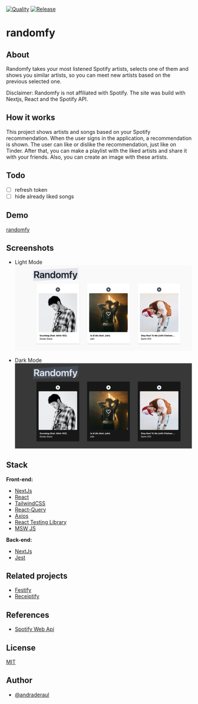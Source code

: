 [![Quality](https://github.com/andraderaul/random-fy/actions/workflows/quality.yml/badge.svg)](https://github.com/andraderaul/random-fy/actions/workflows/quality.yml) [![Release](https://github.com/andraderaul/random-fy/actions/workflows/release.yml/badge.svg)](https://github.com/andraderaul/random-fy/actions/workflows/release.yml)

# randomfy

## About

Randomfy takes your most listened Spotify artists, selects one of them and shows you similar artists, so you can meet new artists based on the previous selected one.

Disclaimer: Randomfy is not affiliated with Spotify. The site was build with Nextjs, React and the Spotify API.

## How it works

This project shows artists and songs based on your Spotify recommendation. When the user signs in the application, a recommendation is shown. The user can like or dislike the recommendation, just like on Tinder. After that, you can make a playlist with the liked artists and share it with your friends. Also, you can create an image with these artists.

## Todo

- [ ] refresh token
- [ ] hide already liked songs

## Demo

[randomfy](https://random-fy.vercel.app/)

## Screenshots

- Light Mode
  ![randomfy screen light mode](./public/screenshots/2.png)

- Dark Mode
  ![randomfy screen dark mode](./public/screenshots/3.png)

## Stack

**Front-end:**

- [NextJs](https://nextjs.org/docs)
- [React](https://pt-br.reactjs.org/docs/getting-started.html)
- [TailwindCSS](https://tailwindcss.com/docs/)
- [React-Query](https://react-query.tanstack.com/)
- [Axios](https://github.com/axios/axios)
- [React Testing Library](https://testing-library.com/docs/react-testing-library/intro/)
- [MSW JS](https://mswjs.io/)

**Back-end:**

- [NextJs](https://nextjs.org/docs)
- [Jest](https://jestjs.io/)

## Related projects

- [Festify](https://salty-beach-42139.herokuapp.com/)
- [Receiptify](https://receiptify.herokuapp.com/)

## References

- [Spotify Web Api](https://developer.spotify.com/documentation/web-api/reference)

## License

[MIT](./LICENSE)

## Author

- [@andraderaul](https://github.com/andraderaul)
